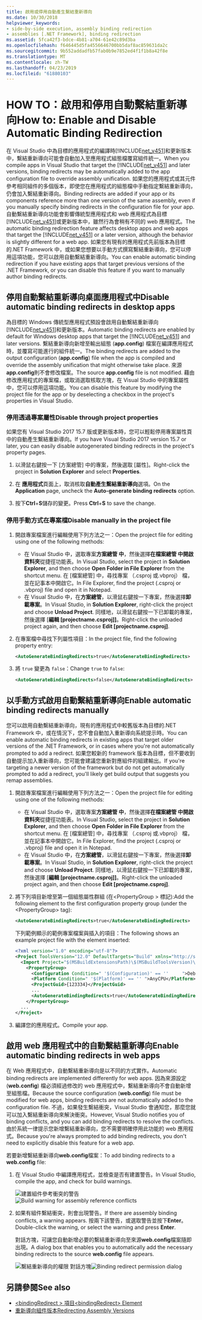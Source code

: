 ```yaml
---
title: 啟用或停用自動產生繫結重新導向
ms.date: 10/30/2018
helpviewer_keywords:
- side-by-side execution, assembly binding redirection
- assemblies [.NET Framework], binding redirection
ms.assetid: 5fca42f3-bdce-4b81-a704-61e42c89d3ba
ms.openlocfilehash: f646445d5fa4556646700bb5daf8ac859631da2c
ms.sourcegitcommit: 9b552addadfb57fab0b9e7852ed4f1f1b8a42f8e
ms.translationtype: MT
ms.contentlocale: zh-TW
ms.lasthandoff: 04/23/2019
ms.locfileid: "61880103"
---
```

# <a name="how-to-enable-and-disable-automatic-binding-redirection"></a><span data-ttu-id="19a22-102">HOW TO：啟用和停用自動繫結重新導向</span><span class="sxs-lookup"><span data-stu-id="19a22-102">How to: Enable and Disable Automatic Binding Redirection</span></span>

<span data-ttu-id="19a22-103">在 Visual Studio 中為目標的應用程式的編譯時[!INCLUDE[net_v451](../../../includes/net-v451-md.md)]和更新版本中，繫結重新導向可能會自動加入至應用程式組態檔覆寫組件統一。</span><span class="sxs-lookup"><span data-stu-id="19a22-103">When you compile apps in Visual Studio that target the [!INCLUDE[net_v451](../../../includes/net-v451-md.md)] and later versions, binding redirects may be automatically added to the app configuration file to override assembly unification.</span></span> <span data-ttu-id="19a22-104">如果您的應用程式或其元件參考相同組件的多個版本，即使您在應用程式的組態檔中手動指定繫結重新導向，仍會加入繫結重新導向。</span><span class="sxs-lookup"><span data-stu-id="19a22-104">Binding redirects are added if your app or its components reference more than one version of the same assembly, even if you manually specify binding redirects in the configuration file for your app.</span></span> <span data-ttu-id="19a22-105">自動繫結重新導向功能會影響傳統型應用程式和 web 應用程式為目標[!INCLUDE[net_v451](../../../includes/net-v451-md.md)]或更新版本中，雖然行為會稍有不同的 web 應用程式。</span><span class="sxs-lookup"><span data-stu-id="19a22-105">The automatic binding redirection feature affects desktop apps and web apps that target the [!INCLUDE[net_v451](../../../includes/net-v451-md.md)] or a later version, although the behavior is slightly different for a web app.</span></span> <span data-ttu-id="19a22-106">如果您有現有的應用程式先前版本為目標的.NET Framework 中，或如果您想要以手動方式撰寫繫結重新導向，您可以停用這項功能，您可以啟用自動繫結重新導向。</span><span class="sxs-lookup"><span data-stu-id="19a22-106">You can enable automatic binding redirection if you have existing apps that target previous versions of the .NET Framework, or you can disable this feature if you want to manually author binding redirects.</span></span>

## <a name="disable-automatic-binding-redirects-in-desktop-apps"></a><span data-ttu-id="19a22-107">停用自動繫結重新導向桌面應用程式中</span><span class="sxs-lookup"><span data-stu-id="19a22-107">Disable automatic binding redirects in desktop apps</span></span>

<span data-ttu-id="19a22-108">為目標的 Windows 傳統型應用程式預設會啟用自動繫結重新導向[!INCLUDE[net_v451](../../../includes/net-v451-md.md)]和更新版本。</span><span class="sxs-lookup"><span data-stu-id="19a22-108">Automatic binding redirects are enabled by default for Windows desktop apps that target the [!INCLUDE[net_v451](../../../includes/net-v451-md.md)] and later versions.</span></span> <span data-ttu-id="19a22-109">繫結重新導向新增至輸出組態 (**app.config**) 檔案在編譯應用程式時，並覆寫可能進行的組件統一。</span><span class="sxs-lookup"><span data-stu-id="19a22-109">The binding redirects are added to the output configuration (**app.config**) file when the app is compiled and override the assembly unification that might otherwise take place.</span></span> <span data-ttu-id="19a22-110">來源**app.config**則不會修改檔案。</span><span class="sxs-lookup"><span data-stu-id="19a22-110">The source **app.config** file is not modified.</span></span> <span data-ttu-id="19a22-111">藉由修改應用程式的專案檔，或取消選取核取方塊，在 Visual Studio 中的專案屬性中，您可以停用這項功能。</span><span class="sxs-lookup"><span data-stu-id="19a22-111">You can disable this feature by modifying the project file for the app or by deselecting a checkbox in the project's properties in Visual Studio.</span></span>

### <a name="disable-through-project-properties"></a><span data-ttu-id="19a22-112">停用透過專案屬性</span><span class="sxs-lookup"><span data-stu-id="19a22-112">Disable through project properties</span></span>

<span data-ttu-id="19a22-113">如果您有 Visual Studio 2017 15.7 版或更新版本時，您可以輕鬆停用專案屬性頁中的自動產生繫結重新導向。</span><span class="sxs-lookup"><span data-stu-id="19a22-113">If you have Visual Studio 2017 version 15.7 or later, you can easily disable autogenerated binding redirects in the project's property pages.</span></span>

1. <span data-ttu-id="19a22-114">以滑鼠右鍵按一下 [方案總管] 中的專案，然後選取 [屬性]。</span><span class="sxs-lookup"><span data-stu-id="19a22-114">Right-click the project in **Solution Explorer** and select **Properties**.</span></span>

2. <span data-ttu-id="19a22-115">在 **應用程式**頁面上，取消核取**自動產生繫結重新導向**選項。</span><span class="sxs-lookup"><span data-stu-id="19a22-115">On the **Application** page, uncheck the **Auto-generate binding redirects** option.</span></span>

3. <span data-ttu-id="19a22-116">按下**Ctrl**+**S**儲存的變更。</span><span class="sxs-lookup"><span data-stu-id="19a22-116">Press **Ctrl**+**S** to save the change.</span></span>

### <a name="disable-manually-in-the-project-file"></a><span data-ttu-id="19a22-117">停用手動方式在專案檔</span><span class="sxs-lookup"><span data-stu-id="19a22-117">Disable manually in the project file</span></span>

1. <span data-ttu-id="19a22-118">開啟專案檔案進行編輯使用下列方法之一：</span><span class="sxs-lookup"><span data-stu-id="19a22-118">Open the project file for editing using one of the following methods:</span></span>

   - <span data-ttu-id="19a22-119">在 Visual Studio 中，選取專案**方案總管 中**，然後選擇**在檔案總管 中開啟資料夾**從捷徑功能表。</span><span class="sxs-lookup"><span data-stu-id="19a22-119">In Visual Studio, select the project in **Solution Explorer**, and then choose **Open Folder in File Explorer** from the shortcut menu.</span></span> <span data-ttu-id="19a22-120">在 [檔案總管] 中，尋找專案 （.csproj 或.vbproj） 檔，並在記事本中開啟它。</span><span class="sxs-lookup"><span data-stu-id="19a22-120">In File Explorer, find the project (.csproj or .vbproj) file and open it in Notepad.</span></span>
   - <span data-ttu-id="19a22-121">在 Visual Studio 中，在**方案總管**，以滑鼠右鍵按一下專案，然後選擇**卸載專案**。</span><span class="sxs-lookup"><span data-stu-id="19a22-121">In Visual Studio, in **Solution Explorer**, right-click the project and choose **Unload Project**.</span></span> <span data-ttu-id="19a22-122">同樣地，以滑鼠右鍵按一下已卸載的專案，然後選擇 [**編輯 [projectname.csproj]]**。</span><span class="sxs-lookup"><span data-stu-id="19a22-122">Right-click the unloaded project again, and then choose **Edit [projectname.csproj]**.</span></span>

2. <span data-ttu-id="19a22-123">在專案檔中尋找下列屬性項目：</span><span class="sxs-lookup"><span data-stu-id="19a22-123">In the project file, find the following property entry:</span></span>

   ```xml
   <AutoGenerateBindingRedirects>true</AutoGenerateBindingRedirects>
   ```

3. <span data-ttu-id="19a22-124">將 `true` 變更為 `false`：</span><span class="sxs-lookup"><span data-stu-id="19a22-124">Change `true` to `false`:</span></span>

   ```xml
   <AutoGenerateBindingRedirects>false</AutoGenerateBindingRedirects>
   ```

## <a name="enable-automatic-binding-redirects-manually"></a><span data-ttu-id="19a22-125">以手動方式啟用自動繫結重新導向</span><span class="sxs-lookup"><span data-stu-id="19a22-125">Enable automatic binding redirects manually</span></span>

<span data-ttu-id="19a22-126">您可以啟用自動繫結重新導向，現有的應用程式中較舊版本為目標的.NET Framework 中，或在情況下，您不會自動加入重新導向系統提示時。</span><span class="sxs-lookup"><span data-stu-id="19a22-126">You can enable automatic binding redirects in existing apps that target older versions of the .NET Framework, or in cases where you're not automatically prompted to add a redirect.</span></span> <span data-ttu-id="19a22-127">如果您較新的 framework 版本為目標，但不要收到自動提示加入重新導向，您可能會建議您重新對應組件的組建輸出。</span><span class="sxs-lookup"><span data-stu-id="19a22-127">If you're targeting a newer version of the framework but do not get automatically prompted to add a redirect, you'll likely get build output that suggests you remap assemblies.</span></span>

1. <span data-ttu-id="19a22-128">開啟專案檔案進行編輯使用下列方法之一：</span><span class="sxs-lookup"><span data-stu-id="19a22-128">Open the project file for editing using one of the following methods:</span></span>

   - <span data-ttu-id="19a22-129">在 Visual Studio 中，選取專案**方案總管 中**，然後選擇**在檔案總管 中開啟資料夾**從捷徑功能表。</span><span class="sxs-lookup"><span data-stu-id="19a22-129">In Visual Studio, select the project in **Solution Explorer**, and then choose **Open Folder in File Explorer** from the shortcut menu.</span></span> <span data-ttu-id="19a22-130">在 [檔案總管] 中，尋找專案 （.csproj 或.vbproj） 檔，並在記事本中開啟它。</span><span class="sxs-lookup"><span data-stu-id="19a22-130">In File Explorer, find the project (.csproj or .vbproj) file and open it in Notepad.</span></span>
   - <span data-ttu-id="19a22-131">在 Visual Studio 中，在**方案總管**，以滑鼠右鍵按一下專案，然後選擇**卸載專案**。</span><span class="sxs-lookup"><span data-stu-id="19a22-131">In Visual Studio, in **Solution Explorer**, right-click the project and choose **Unload Project**.</span></span> <span data-ttu-id="19a22-132">同樣地，以滑鼠右鍵按一下已卸載的專案，然後選擇 [**編輯 [projectname.csproj]]**。</span><span class="sxs-lookup"><span data-stu-id="19a22-132">Right-click the unloaded project again, and then choose **Edit [projectname.csproj]**.</span></span>

2. <span data-ttu-id="19a22-133">將下列項目新增至第一個組態屬性群組 (在\<PropertyGroup > 標記):</span><span class="sxs-lookup"><span data-stu-id="19a22-133">Add the following element to the first configuration property group (under the \<PropertyGroup> tag):</span></span>

   ```xml
   <AutoGenerateBindingRedirects>true</AutoGenerateBindingRedirects>
   ```

   <span data-ttu-id="19a22-134">下列範例顯示的範例專案檔案與插入的項目：</span><span class="sxs-lookup"><span data-stu-id="19a22-134">The following shows an example project file with the element inserted:</span></span>

   ```xml
   <?xml version="1.0" encoding="utf-8"?>
   <Project ToolsVersion="12.0" DefaultTargets="Build" xmlns="http://schemas.microsoft.com/developer/msbuild/2003">
     <Import Project="$(MSBuildExtensionsPath)\$(MSBuildToolsVersion)\Microsoft.Common.props" Condition="Exists('$(MSBuildExtensionsPath)\$(MSBuildToolsVersion)\Microsoft.Common.props')" />
       <PropertyGroup>
         <Configuration Condition=" '$(Configuration)' == ''     ">Debug</Configuration>
         <Platform Condition=" '$(Platform)' == '' ">AnyCPU</Platform>
         <ProjectGuid>{123334}</ProjectGuid>
         ...
         <AutoGenerateBindingRedirects>true</AutoGenerateBindingRedirects>
       </PropertyGroup>
     ...
   </Project>
   ```

3. <span data-ttu-id="19a22-135">編譯您的應用程式。</span><span class="sxs-lookup"><span data-stu-id="19a22-135">Compile your app.</span></span>

## <a name="enable-automatic-binding-redirects-in-web-apps"></a><span data-ttu-id="19a22-136">啟用 web 應用程式中的自動繫結重新導向</span><span class="sxs-lookup"><span data-stu-id="19a22-136">Enable automatic binding redirects in web apps</span></span>

<span data-ttu-id="19a22-137">在 Web 應用程式中，自動繫結重新導向是以不同的方式實作。</span><span class="sxs-lookup"><span data-stu-id="19a22-137">Automatic binding redirects are implemented differently for web apps.</span></span> <span data-ttu-id="19a22-138">因為來源設定 (**web.config**) 檔必須經過修改的 web 應用程式中，繫結重新導向不會自動新增至組態檔。</span><span class="sxs-lookup"><span data-stu-id="19a22-138">Because the source configuration (**web.config**) file must be modified for web apps, binding redirects are not automatically added to the configuration file.</span></span> <span data-ttu-id="19a22-139">不過，如果發生繫結衝突，Visual Studio 會通知您，那麼您就可以加入繫結重新導向來解決衝突。</span><span class="sxs-lookup"><span data-stu-id="19a22-139">However, Visual Studio notifies you of binding conflicts, and you can add binding redirects to resolve the conflicts.</span></span> <span data-ttu-id="19a22-140">由於系統一律提示您新增繫結重新導向，您不需要明確停用此功能的 web 應用程式。</span><span class="sxs-lookup"><span data-stu-id="19a22-140">Because you're always prompted to add binding redirects, you don't need to explicitly disable this feature for a web app.</span></span>

<span data-ttu-id="19a22-141">若要新增繫結重新導向**web.config**檔案：</span><span class="sxs-lookup"><span data-stu-id="19a22-141">To add binding redirects to a **web.config** file:</span></span>

1. <span data-ttu-id="19a22-142">在 Visual Studio 中編譯應用程式，並檢查是否有建置警告。</span><span class="sxs-lookup"><span data-stu-id="19a22-142">In Visual Studio, compile the app, and check for build warnings.</span></span>

   <span data-ttu-id="19a22-143">![建置組件參考衝突的警告](../../../docs/framework/configure-apps/media/clr-assemblyrefwarning.png "CLR_AssemblyRefWarning")</span><span class="sxs-lookup"><span data-stu-id="19a22-143">![Build warning for assembly reference conflicts](../../../docs/framework/configure-apps/media/clr-assemblyrefwarning.png "CLR_AssemblyRefWarning")</span></span>

2. <span data-ttu-id="19a22-144">如果有組件繫結衝突，則會出現警告。</span><span class="sxs-lookup"><span data-stu-id="19a22-144">If there are assembly binding conflicts, a warning appears.</span></span> <span data-ttu-id="19a22-145">按兩下該警告，或選取警告並按下**Enter**。</span><span class="sxs-lookup"><span data-stu-id="19a22-145">Double-click the warning, or select the warning and press **Enter**.</span></span>

   <span data-ttu-id="19a22-146">對話方塊，可讓您自動新增必要的繫結重新導向至來源**web.config**檔案隨即出現。</span><span class="sxs-lookup"><span data-stu-id="19a22-146">A dialog box that enables you to automatically add the necessary binding redirects to the source **web.config** file appears.</span></span>

   <span data-ttu-id="19a22-147">![繫結重新導向的權限 對話方塊](../../../docs/framework/configure-apps/media/clr-addbindingredirect.png "CLR_AddBindingRedirect")</span><span class="sxs-lookup"><span data-stu-id="19a22-147">![Binding redirect permission dialog](../../../docs/framework/configure-apps/media/clr-addbindingredirect.png "CLR_AddBindingRedirect")</span></span>

## <a name="see-also"></a><span data-ttu-id="19a22-148">另請參閱</span><span class="sxs-lookup"><span data-stu-id="19a22-148">See also</span></span>

- [<span data-ttu-id="19a22-149">\<bindingRedirect > 項目</span><span class="sxs-lookup"><span data-stu-id="19a22-149">\<bindingRedirect> Element</span></span>](../../../docs/framework/configure-apps/file-schema/runtime/bindingredirect-element.md)
- [<span data-ttu-id="19a22-150">重新導向組件版本</span><span class="sxs-lookup"><span data-stu-id="19a22-150">Redirecting Assembly Versions</span></span>](../../../docs/framework/configure-apps/redirect-assembly-versions.md)
